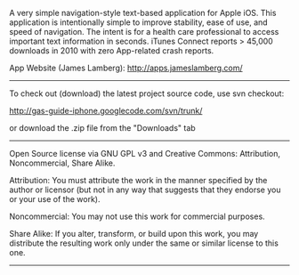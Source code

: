 A very simple navigation-style text-based application for Apple iOS. This application is intentionally simple to improve stability, ease of use, and speed of navigation. The intent is for a health care professional to access important text information in seconds. iTunes Connect reports > 45,000 downloads in 2010 with zero App-related crash reports.

App Website (James Lamberg): http://apps.jameslamberg.com/

- - - - - - - - - - - - - - - - - - - - - - - - - - - - - - - - - - - -

To check out (download) the latest project source code, use svn checkout:

http://gas-guide-iphone.googlecode.com/svn/trunk/

or download the .zip file from the "Downloads" tab

- - - - - - - - - - - - - - - - - - - - - - - - - - - - - - - - - - - -

Open Source license via GNU GPL v3 and Creative Commons: Attribution, Noncommercial, Share Alike.

Attribution: You must attribute the work in the manner specified by the author or licensor (but not in any way that suggests that they endorse you or your use of the work).

Noncommercial: You may not use this work for commercial purposes.

Share Alike: If you alter, transform, or build upon this work, you may distribute the resulting work only under the same or similar license to this one.

- - - - - - - - - - - - - - - - - - - - - - - - - - - - - - - - - - - -
